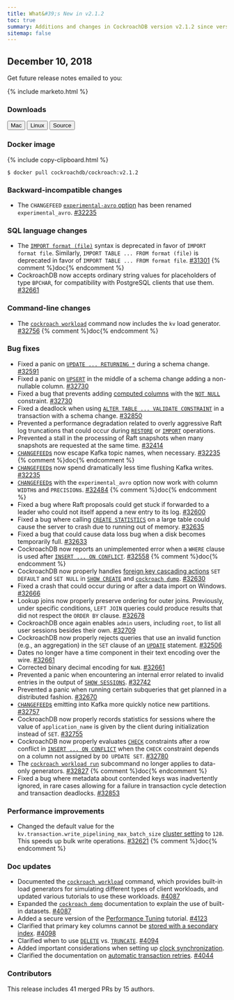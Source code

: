 ```yaml
---
title: What&#39;s New in v2.1.2
toc: true
summary: Additions and changes in CockroachDB version v2.1.2 since version v2.1.1
sitemap: false
---
```


## December 10, 2018

Get future release notes emailed to you:

{% include marketo.html %}

### Downloads

<div id="os-tabs" class="clearfix os-tabs_button-outline-primary">
    <a href="https://binaries.cockroachdb.com/cockroach-v2.1.2.darwin-10.9-amd64.tgz"><button id="mac" data-eventcategory="mac-binary-release-notes">Mac</button></a>
    <a href="https://binaries.cockroachdb.com/cockroach-v2.1.2.linux-amd64.tgz"><button id="linux" data-eventcategory="linux-binary-release-notes">Linux</button></a>
    <a href="https://binaries.cockroachdb.com/cockroach-v2.1.2.src.tgz"><button id="source" data-eventcategory="source-release-notes">Source</button></a>
</div>

### Docker image

{% include copy-clipboard.html %}
~~~shell
$ docker pull cockroachdb/cockroach:v2.1.2
~~~

### Backward-incompatible changes

- The `CHANGEFEED` [`experimental-avro` option](../v2.1/create-changefeed.html#options) has been renamed `experimental_avro`. [#32235][#32235]

### SQL language changes

- The [`IMPORT format (file)`](../v2.1/import.html) syntax is deprecated in favor of `IMPORT format file`. Similarly, `IMPORT TABLE ... FROM format (file)` is deprecated in favor of `IMPORT TABLE ... FROM format file`. [#31301][#31301] {% comment %}doc{% endcomment %}
- CockroachDB now accepts ordinary string values for placeholders of type `BPCHAR`, for compatibility with PostgreSQL clients that use them. [#32661][#32661]

### Command-line changes

- The [`cockroach workload`](../v2.1/cockroach-workload.html) command now includes the `kv` load generator. [#32756][#32756] {% comment %}doc{% endcomment %}

### Bug fixes

- Fixed a panic on [`UPDATE ... RETURNING *`](../v2.1/update.html) during a schema change. [#32591][#32591]
- Fixed a panic on [`UPSERT`](../v2.1/upsert.html) in the middle of a schema change adding a non-nullable column. [#32730][#32730]
- Fixed a bug that prevents adding [computed columns](../v2.1/computed-columns.html) with the [`NOT NULL`](../v2.1/not-null.html) constraint. [#32730][#32730]
- Fixed a deadlock when using [`ALTER TABLE ... VALIDATE CONSTRAINT`](../v2.1/validate-constraint.html) in a transaction with a schema change. [#32850][#32850]
- Prevented a performance degradation related to overly aggressive Raft log truncations that could occur during [`RESTORE`](../v2.1/restore.html) or [`IMPORT`](../v2.1/import.html) operations.
- Prevented a stall in the processing of Raft snapshots when many snapshots are requested at the same time. [#32414][#32414]
- [`CHANGEFEED`s](../v2.1/create-changefeed.html) now escape Kafka topic names, when necessary. [#32235][#32235] {% comment %}doc{% endcomment %}
- [`CHANGEFEED`s](../v2.1/create-changefeed.html) now spend dramatically less time flushing Kafka writes. [#32235][#32235]
- [`CHANGEFEED`s](../v2.1/create-changefeed.html) with the `experimental_avro` option now work with column `WIDTH`s and `PRECISION`s. [#32484][#32484] {% comment %}doc{% endcomment %}
- Fixed a bug where Raft proposals could get stuck if forwarded to a leader who could not itself append a new entry to its log. [#32600][#32600]
- Fixed a bug where calling [`CREATE STATISTICS`](../v2.1/create-statistics.html) on a large table could cause the server to crash due to running out of memory. [#32635][#32635]
- Fixed a bug that could cause data loss bug when a disk becomes temporarily full. [#32633][#32633]
- CockroachDB now reports an unimplemented error when a `WHERE` clause is used after [`INSERT ... ON CONFLICT`](../v2.1/insert.html). [#32558][#32558] {% comment %}doc{% endcomment %}
- CockroachDB now properly handles [foreign key cascading actions](../v2.1/foreign-key.html#foreign-key-actions) `SET DEFAULT` and `SET NULL` in [`SHOW CREATE`](../v2.1/show-create.html) and [`cockroach dump`](../v2.1/sql-dump.html). [#32630][#32630]
- Fixed a crash that could occur during or after a data import on Windows. [#32666][#32666]
- Lookup joins now properly preserve ordering for outer joins. Previously, under specific conditions, `LEFT JOIN` queries could produce results that did not respect the `ORDER BY` clause. [#32678][#32678]
- CockroachDB once again enables `admin` users, including `root`, to list all user sessions besides their own. [#32709][#32709]
- CockroachDB now properly rejects queries that use an invalid function (e.g., an aggregation) in the `SET` clause of an [`UPDATE`](../v2.1/update.html) statement. [#32506][#32506]
- Dates no longer have a time component in their text encoding over the wire. [#32661][#32661]
- Corrected binary decimal encoding for `NaN`. [#32661][#32661]
- Prevented a panic when encountering an internal error related to invalid entries in the output of [`SHOW SESSIONS`](../v2.1/show-sessions.html). [#32742][#32742]
- Prevented a panic when running certain subqueries that get planned in a distributed fashion. [#32670][#32670]
- [`CHANGEFEED`s](../v2.1/create-changefeed.html) emitting into Kafka more quickly notice new partitions. [#32757][#32757]
- CockroachDB now properly records statistics for sessions where the value of `application_name` is given by the client during initialization instead of `SET`. [#32755][#32755]
- CockroachDB now properly evaluates [`CHECK`](../v2.1/check.html) constraints after a row conflict in [`INSERT ... ON CONFLICT`](../v2.1/insert.html) when the `CHECK` constraint depends on a column not assigned by `DO UPDATE SET`. [#32780][#32780]
- The [`cockroach workload run`](../v2.1/cockroach-workload.html) subcommand no longer applies to data-only generators. [#32827][#32827] {% comment %}doc{% endcomment %}
- Fixed a bug where metadata about contended keys was inadvertently ignored, in rare cases allowing for a failure in transaction cycle detection and transaction deadlocks. [#32853][#32853]

### Performance improvements

- Changed the default value for the `kv.transaction.write_pipelining_max_batch_size` [cluster setting](../v2.1/cluster-settings.html) to `128`. This speeds up bulk write operations. [#32621][#32621] {% comment %}doc{% endcomment %}

### Doc updates

- Documented the [`cockroach workload`](../v2.1/cockroach-workload.html) command, which provides built-in load generators for simulating different types of client workloads, and updated various tutorials to use these workloads. [#4087](https://github.com/cockroachdb/docs/pull/4087)
- Expanded the [`cockroach demo`](../v2.1/cockroach-demo.html) documentation to explain the use of built-in datasets. [#4087](https://github.com/cockroachdb/docs/pull/4087)
- Added a secure version of the [Performance Tuning](../v2.1/performance-tuning.html) tutorial. [#4123](https://github.com/cockroachdb/docs/pull/4123)
- Clarified that primary key columns cannot be [stored with a secondary index](../v2.1/create-index.html). [#4098](https://github.com/cockroachdb/docs/pull/4098)  
- Clarified when to use [`DELETE`](../v2.1/delete.html) vs. [`TRUNCATE`](../v2.1/truncate.html). [#4094](https://github.com/cockroachdb/docs/pull/4094)
- Added important considerations when setting up [clock synchronization](../v2.1/recommended-production-settings.html#clock-synchronization).
- Clarified the documentation on [automatic transaction retries](../v2.1/transactions.html#automatic-retries). [#4044](https://github.com/cockroachdb/docs/pull/4044)

### Contributors

This release includes 41 merged PRs by 15 authors.

[#31301]: https://github.com/cockroachdb/cockroach/pull/31301
[#32235]: https://github.com/cockroachdb/cockroach/pull/32235
[#32412]: https://github.com/cockroachdb/cockroach/pull/32412
[#32414]: https://github.com/cockroachdb/cockroach/pull/32414
[#32484]: https://github.com/cockroachdb/cockroach/pull/32484
[#32506]: https://github.com/cockroachdb/cockroach/pull/32506
[#32558]: https://github.com/cockroachdb/cockroach/pull/32558
[#32591]: https://github.com/cockroachdb/cockroach/pull/32591
[#32600]: https://github.com/cockroachdb/cockroach/pull/32600
[#32621]: https://github.com/cockroachdb/cockroach/pull/32621
[#32630]: https://github.com/cockroachdb/cockroach/pull/32630
[#32633]: https://github.com/cockroachdb/cockroach/pull/32633
[#32635]: https://github.com/cockroachdb/cockroach/pull/32635
[#32661]: https://github.com/cockroachdb/cockroach/pull/32661
[#32666]: https://github.com/cockroachdb/cockroach/pull/32666
[#32670]: https://github.com/cockroachdb/cockroach/pull/32670
[#32678]: https://github.com/cockroachdb/cockroach/pull/32678
[#32709]: https://github.com/cockroachdb/cockroach/pull/32709
[#32730]: https://github.com/cockroachdb/cockroach/pull/32730
[#32742]: https://github.com/cockroachdb/cockroach/pull/32742
[#32755]: https://github.com/cockroachdb/cockroach/pull/32755
[#32756]: https://github.com/cockroachdb/cockroach/pull/32756
[#32757]: https://github.com/cockroachdb/cockroach/pull/32757
[#32780]: https://github.com/cockroachdb/cockroach/pull/32780
[#32827]: https://github.com/cockroachdb/cockroach/pull/32827
[#32850]: https://github.com/cockroachdb/cockroach/pull/32850
[#32853]: https://github.com/cockroachdb/cockroach/pull/32853
